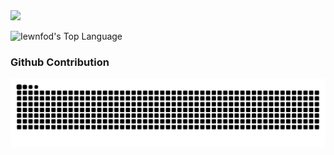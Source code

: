 <picture>
  <source
    srcset="https://github-readme-stats.vercel.app/api?username=iewnfod&show_icons=true&theme=dark"
    media="(prefers-color-scheme: dark)"
  />
  <source
    srcset="https://github-readme-stats.vercel.app/api?username=iewnfod&show_icons=true"
    media="(prefers-color-scheme: light), (prefers-color-scheme: no-preference)"
  />
  <img src="https://github-readme-stats.vercel.app/api?username=iewnfod&show_icons=true" />
</picture>

![Iewnfod's Top Language](https://github-readme-stats.vercel.app/api/top-langs/?username=iewnfod&layout=donut)

### Github Contribution
<picture>
  <source media="(prefers-color-scheme: dark)" srcset="https://raw.githubusercontent.com/iewnfod/iewnfod/output/github-contribution-grid-snake-dark.svg">
  <source media="(prefers-color-scheme: light)" srcset="https://raw.githubusercontent.com/iewnfod/iewnfod/output/github-contribution-grid-snake.svg">
  <img alt="github contribution grid snake animation" src="https://raw.githubusercontent.com/iewnfod/iewnfod/output/github-contribution-grid-snake.svg">
</picture>
